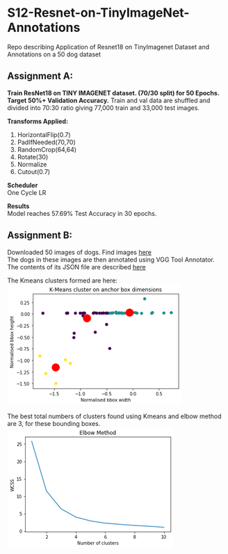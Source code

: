 # S12-Resnet-on-TinyImageNet-Annotations
Repo describing Application of Resnet18 on TinyImagenet Dataset and Annotations on a 50 dog dataset


## Assignment A:

**Train ResNet18 on TINY IMAGENET dataset. (70/30 split) for 50 Epochs. Target 50%+ Validation Accuracy.**
Train and val data are shuffled and divided into 70:30 ratio giving 77,000 train and 33,000 test images.  

**Transforms Applied:**  
1. HorizontalFlip(0.7)  
2. PadIfNeeded(70,70)  
3. RandomCrop(64,64)  
4. Rotate(30)  
5. Normalize  
6. Cutout(0.7)  

**Scheduler**  
One Cycle LR  

**Results**  
Model reaches 57.69% Test Accuracy in 30 epochs.  

## Assignment B:
Downloaded 50 images of dogs. Find images [here](https://github.com/Divya932/S12-Resnet-on-TinyImageNet-Annotations/tree/master/Ass%20S12_B/Dogs_data)   
The dogs in these images are then annotated using VGG Tool Annotator.   
The contents of its JSON file are described [here](https://github.com/Divya932/S12-Resnet-on-TinyImageNet-Annotations/blob/master/JSON%20Description)  

The Kmeans clusters formed are here:
![Clusters](https://github.com/Divya932/S12-Resnet-on-TinyImageNet-Annotations/blob/master/Ass%20S12_B/Clusters.png)  

The best total numbers of clusters found using Kmeans and elbow method are 3, for these bounding boxes.  
![Elbow](https://github.com/Divya932/S12-Resnet-on-TinyImageNet-Annotations/blob/master/Ass%20S12_B/elbow.png)
